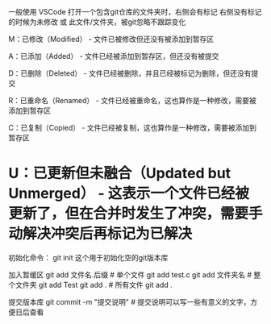 一般使用 VSCode 打开一个包含git仓库的文件夹时，右侧会有标记
右侧没有标记的时候为未修改 或 此文件/文件夹，被git忽略不跟踪变化

M：已修改（Modified） - 文件已被修改但还没有被添加到暂存区

A：已添加（Added） - 文件已经被添加到暂存区，但还没有被提交

D：已删除（Deleted） - 文件已经被删除，并且已经被标记为删除，但还没有提交

R：已重命名（Renamed） - 文件已经被重命名，这也算作是一种修改，需要被添加到暂存区

C：已复制（Copied） - 文件已经被复制，这也算作是一种修改，需要被添加到暂存区

U：已更新但未融合（Updated but Unmerged） - 这表示一个文件已经被更新了，但在合并时发生了冲突，需要手动解决冲突后再标记为已解决
=============================================================
初始化命令：
git init 
这个用于初始化空的git版本库


加入暂缓区
git add 文件名.后缀  # 单个文件         git add test.c
git add 文件夹名     # 整个文件夹       git add Test
git add .           # 所有文件         git add .




提交版本库
git commit -m "提交说明"  # 提交说明可以写一些有意义的文字，方便日后查看